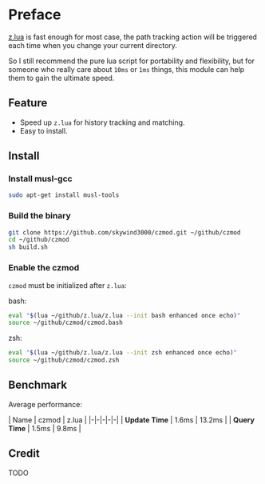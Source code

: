 # Preface
 
[z.lua](https://github.com/skywind3000/z.lua) is fast enough for most case, the path tracking action will be triggered each time when you change your current directory.

So I still recommend the pure lua script for portability and flexibility, but for someone who really care about `10ms` or `1ms` things, this module can help them to gain the ultimate speed.


## Feature

- Speed up `z.lua` for history tracking and matching.
- Easy to install.

## Install

### Install musl-gcc

```bash
sudo apt-get install musl-tools
```

### Build the binary

```Bash
git clone https://github.com/skywind3000/czmod.git ~/github/czmod
cd ~/github/czmod
sh build.sh
```

### Enable the czmod

`czmod` must be initialized after `z.lua`:

bash:

```bash
eval "$(lua ~/github/z.lua/z.lua --init bash enhanced once echo)"
source ~/github/czmod/czmod.bash
```

zsh:

```bash
eval "$(lua ~/github/z.lua/z.lua --init zsh enhanced once echo)"
source ~/github/czmod/czmod.zsh
```

## Benchmark

Average performance:

| Name | czmod |  z.lua |
|-|-|-|-|-|
| **Update Time** | 1.6ms | 13.2ms |
| **Query Time** | 1.5ms | 9.8ms |



## Credit

TODO
